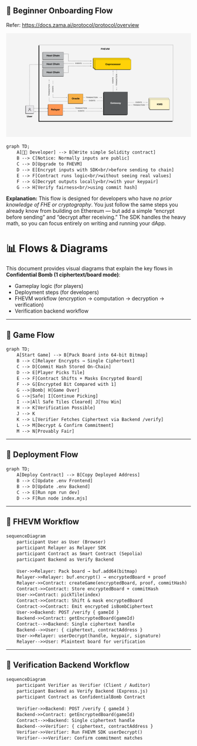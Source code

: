 ## 🐣 Beginner Onboarding Flow

Refer: https://docs.zama.ai/protocol/protocol/overview

<p align="center">  
  <img src="./image.png"/>  
</p>  


```mermaid
graph TD;
    A[👩‍💻 Developer] --> B[Write simple Solidity contract]
    B --> C[Notice: Normally inputs are public]
    C --> D[Upgrade to FHEVM]
    D --> E[Encrypt inputs with SDK<br/>before sending to chain]
    E --> F[Contract runs logic<br/>without seeing real values]
    F --> G[Decrypt outputs locally<br/>with your keypair]
    G --> H[Verify fairness<br/>using commit hash]
```

**Explanation:**
This flow is designed for developers who have *no prior knowledge of FHE or cryptography*. You just follow the same steps you already know from building on Ethereum — but add a simple “encrypt before sending” and “decrypt after receiving.” The SDK handles the heavy math, so you can focus entirely on writing and running your dApp.

# 📊 Flows & Diagrams

This document provides visual diagrams that explain the key flows in **Confidential Bomb (1 ciphertext/board mode)**:

* Gameplay logic (for players)
* Deployment steps (for developers)
* FHEVM workflow (encryption → computation → decryption → verification)
* Verification backend workflow

---

## 🎲 Game Flow

```mermaid
graph TD;
    A[Start Game] --> B[Pack Board into 64-bit Bitmap]
    B --> C[Relayer Encrypts → Single Ciphertext]
    C --> D[Commit Hash Stored On-Chain]
    D --> E[Player Picks Tile]
    E --> F[Contract Shifts + Masks Encrypted Board]
    F --> G[Encrypted Bit Compared with 1]
    G -->|Bomb| H[Game Over]
    G -->|Safe| I[Continue Picking]
    I -->|All Safe Tiles Cleared| J[You Win]
    H --> K[Verification Possible]
    J --> K
    K --> L[Verifier Fetches Ciphertext via Backend /verify]
    L --> M[Decrypt & Confirm Commitment]
    M --> N[Provably Fair]
```

---

## 📌 Deployment Flow

```mermaid
graph TD;
    A[Deploy Contract] --> B[Copy Deployed Address]
    B --> C[Update .env Frontend]
    B --> D[Update .env Backend]
    C --> E[Run npm run dev]
    D --> F[Run node index.mjs]
```

---

## 🔄 FHEVM Workflow

```mermaid
sequenceDiagram
    participant User as User (Browser)
    participant Relayer as Relayer SDK
    participant Contract as Smart Contract (Sepolia)
    participant Backend as Verify Backend

    User->>Relayer: Pack board → buf.add64(bitmap)
    Relayer->>Relayer: buf.encrypt() → encryptedBoard + proof
    Relayer->>Contract: createGame(encryptedBoard, proof, commitHash)
    Contract->>Contract: Store encryptedBoard + commitHash
    User->>Contract: pickTile(index)
    Contract->>Contract: Shift & mask encryptedBoard
    Contract->>Contract: Emit encrypted isBombCiphertext
    User->>Backend: POST /verify { gameId }
    Backend->>Contract: getEncryptedBoard(gameId)
    Contract-->>Backend: Single ciphertext handle
    Backend-->>User: { ciphertext, contractAddress }
    User->>Relayer: userDecrypt(handle, keypair, signature)
    Relayer-->>User: Plaintext board for verification
```

---

## 🧐 Verification Backend Workflow

```mermaid
sequenceDiagram
    participant Verifier as Verifier (Client / Auditor)
    participant Backend as Verify Backend (Express.js)
    participant Contract as ConfidentialBomb Contract

    Verifier->>Backend: POST /verify { gameId }
    Backend->>Contract: getEncryptedBoard(gameId)
    Contract-->>Backend: Single ciphertext handle
    Backend-->>Verifier: { ciphertext, contractAddress }
    Verifier->>Verifier: Run FHEVM SDK userDecrypt()
    Verifier-->>Verifier: Confirm commitment matches
```
